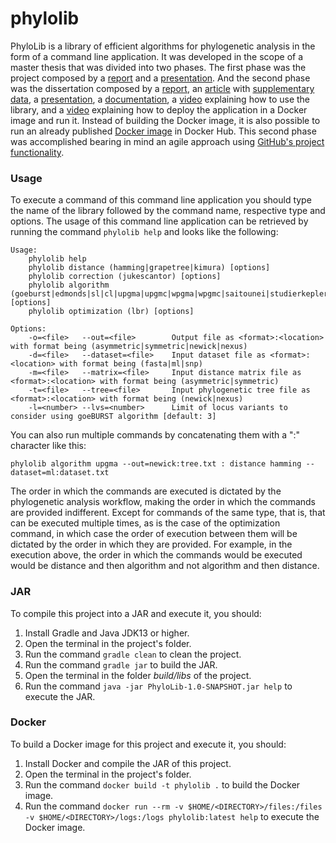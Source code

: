 # phylolib

PhyloLib is a library of efficient algorithms for phylogenetic analysis in the form of a command line application. It was developed in the scope of a master thesis that was divided into two phases. The first phase was the project composed by a [report](https://www.overleaf.com/read/dxpfjfwtfdcs) and a [presentation](https://docs.google.com/presentation/d/1x_T11wbP_nEoqif2Tt05Od9tPjfYgre55OPe69C3I7k/edit?usp=sharing). And the second phase was the dissertation composed by a [report](http://arxiv.org/abs/2012.12697), an [article](https://www.overleaf.com/read/kmjyztpsknbp) with [supplementary data](https://www.overleaf.com/read/tqpsxpcynrwh), a [presentation](https://docs.google.com/presentation/d/1qPudTnvzP8hGGGDKaR8n9iOIMUOoeEIu2nGxD7D9tUE/edit?usp=sharing), a [documentation](https://luanab.github.io/phylolib/index.html), a [video](https://youtu.be/v_pCZMlCyRY) explaining how to use the library, and a [video](https://youtu.be/hr0iBjTeV1U) explaining how to deploy the application in a Docker image and run it. Instead of building the Docker image, it is also possible to run an already published [Docker image](https://hub.docker.com/r/luanab/phylolib) in Docker Hub. This second phase was accomplished bearing in mind an agile approach using [GitHub's project functionality](https://github.com/Luanab/phylolib/projects/1).

### Usage

To execute a command of this command line application you should type the name of the library followed by the command name, respective type and options. The usage of this command line application can be retrieved by running the command ```phylolib help``` and looks like the following:

```
Usage:
	phylolib help
	phylolib distance (hamming|grapetree|kimura) [options]
	phylolib correction (jukescantor) [options]
	phylolib algorithm (goeburst|edmonds|sl|cl|upgma|upgmc|wpgma|wpgmc|saitounei|studierkepler|unj) [options]
	phylolib optimization (lbr) [options]

Options:
	-o=<file>	--out=<file>		Output file as <format>:<location> with format being (asymmetric|symmetric|newick|nexus)
	-d=<file>	--dataset=<file>	Input dataset file as <format>:<location> with format being (fasta|ml|snp)
	-m=<file>	--matrix=<file>		Input distance matrix file as <format>:<location> with format being (asymmetric|symmetric)
	-t=<file>	--tree=<file>		Input phylogenetic tree file as <format>:<location> with format being (newick|nexus)
	-l=<number>	--lvs=<number>		Limit of locus variants to consider using goeBURST algorithm [default: 3]
```

You can also run multiple commands by concatenating them with a ":" character like this:

```
phylolib algorithm upgma --out=newick:tree.txt : distance hamming --dataset=ml:dataset.txt
```

The order in which the commands are executed is dictated by the phylogenetic analysis workflow, making the order in which the commands are provided indifferent. Except for commands of the same type, that is, that can be executed multiple times, as is the case of the optimization command, in which case the order of execution between them will be dictated by the order in which they are provided.
For example, in the execution above, the order in which the commands would be executed would be distance and then algorithm and not algorithm and then distance.

### JAR

To compile this project into a JAR and execute it, you should:
1. Install Gradle and Java JDK13 or higher.
2. Open the terminal in the project's folder.
3. Run the command ```gradle clean``` to clean the project.
4. Run the command ```gradle jar``` to build the JAR.
5. Open the terminal in the folder *build/libs* of the project.
6. Run the command ```java -jar PhyloLib-1.0-SNAPSHOT.jar help``` to execute the JAR.

### Docker

To build a Docker image for this project and execute it, you should:
1. Install Docker and compile the JAR of this project.
2. Open the terminal in the project's folder.
3. Run the command ```docker build -t phylolib .``` to build the Docker image.
4. Run the command ```docker run --rm -v $HOME/<DIRECTORY>/files:/files -v $HOME/<DIRECTORY>/logs:/logs phylolib:latest help``` to execute the Docker image.
